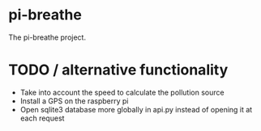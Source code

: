 # pi-breathe

The pi-breathe project.

# TODO / alternative functionality
* Take into account the speed to calculate the pollution source
* Install a GPS on the raspberry pi
* Open sqlite3 database more globally in api.py instead of opening it at each
  request
